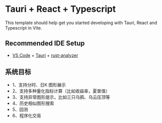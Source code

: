 # Tauri + React + Typescript

This template should help get you started developing with Tauri, React and Typescript in Vite.

## Recommended IDE Setup

- [VS Code](https://code.visualstudio.com/) + [Tauri](https://marketplace.visualstudio.com/items?itemName=tauri-apps.tauri-vscode) + [rust-analyzer](https://marketplace.visualstudio.com/items?itemName=rust-lang.rust-analyzer)


## 系统目标

- 1、支持分时、日K 图形展示
- 2、支持多种量化指标计算（比如收益率，夏普值）
- 3、支持异常图形提示，比如三只乌鸦、乌云压顶等
- 4、历史相似图形搜索
- 5、回测
- 6、程序化交易
